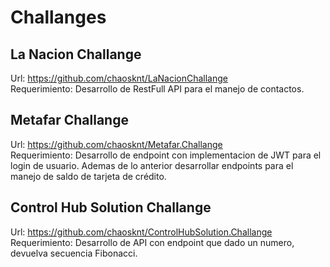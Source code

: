 # Challanges

## La Nacion Challange

Url: https://github.com/chaosknt/LaNacionChallange </br>
Requerimiento: Desarrollo de RestFull API para el manejo de contactos.

## Metafar Challange

Url: https://github.com/chaosknt/Metafar.Challange </br>
Requerimiento: Desarrollo de endpoint con implementacion de JWT para el login de usuario. Ademas de lo anterior desarrollar endpoints para el manejo de saldo de tarjeta de crédito.

## Control Hub Solution Challange

Url: https://github.com/chaosknt/ControlHubSolution.Challange  </br>
Requerimiento: Desarrollo de API con endpoint que dado un numero, devuelva secuencia Fibonacci.
